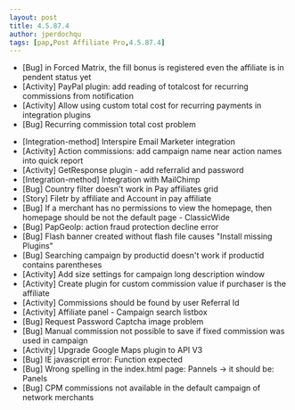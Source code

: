 ```yaml
---
layout: post
title: 4.5.87.4
author: jperdochqu
tags: [pap,Post Affiliate Pro,4.5.87.4]
---
```


- [Bug] in Forced Matrix, the fill bonus is registered even the affiliate is in pendent status yet
- [Activity] PayPal plugin: add reading of totalcost for recurring commissions from notification
- [Activity] Allow using custom total cost for recurring payments in integration plugins
- [Bug] Recurring commission total cost problem

<!--more-->

- [Integration-method] Interspire Email Marketer integration
- [Activity] Action commissions: add campaign name near action names into quick report
- [Activity] GetResponse plugin - add referralid and password
- [Integration-method] Integration with MailChimp
- [Bug] Country filter doesn't work in Pay affiliates grid
- [Story] Filetr by affiliate and Account in pay affiliate
- [Bug] If a merchant has no permissions to view the homepage, then homepage should be not the default page - ClassicWide
- [Bug] PapGeoIp: action fraud protection decline error
- [Bug] Flash banner created without flash file causes &quot;Install missing Plugins&quot;
- [Bug] Searching campaign by productid  doesn't work if productid contains parentheses
- [Activity] Add size settings for campaign long description window
- [Activity] Create plugin for custom commission value if purchaser is the affiliate
- [Activity] Commissions should be found by user Referral Id
- [Activity] Affiliate panel - Campaign search listbox
- [Bug] Request Password Captcha image problem
- [Bug] Manual commission not possible to save if fixed commission was used in campaign
- [Activity] Upgrade Google Maps plugin to API V3
- [Bug] IE javascript error: Function expected
- [Bug] Wrong spelling in the index.html page: Pannels -&gt; it should be: Panels
- [Bug] CPM commissions not available in the default campaign of network merchants
